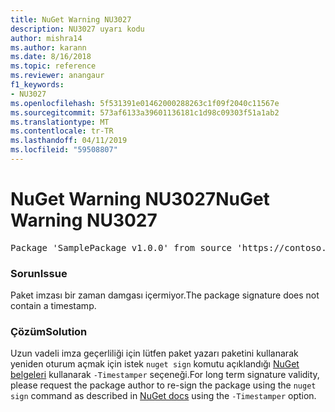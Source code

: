 ```yaml
---
title: NuGet Warning NU3027
description: NU3027 uyarı kodu
author: mishra14
ms.author: karann
ms.date: 8/16/2018
ms.topic: reference
ms.reviewer: anangaur
f1_keywords:
- NU3027
ms.openlocfilehash: 5f531391e01462000288263c1f09f2040c11567e
ms.sourcegitcommit: 573af6133a39601136181c1d98c09303f51a1ab2
ms.translationtype: MT
ms.contentlocale: tr-TR
ms.lasthandoff: 04/11/2019
ms.locfileid: "59508807"
---
```

# <a name="nuget-warning-nu3027"></a><span data-ttu-id="a4c1f-103">NuGet Warning NU3027</span><span class="sxs-lookup"><span data-stu-id="a4c1f-103">NuGet Warning NU3027</span></span>

<pre>Package 'SamplePackage v1.0.0' from source 'https://contoso.com/index.json': The signature should be timestamped to enable long-term signature validity after the certificate has expired.</pre>

### <a name="issue"></a><span data-ttu-id="a4c1f-104">Sorun</span><span class="sxs-lookup"><span data-stu-id="a4c1f-104">Issue</span></span>

<span data-ttu-id="a4c1f-105">Paket imzası bir zaman damgası içermiyor.</span><span class="sxs-lookup"><span data-stu-id="a4c1f-105">The package signature does not contain a timestamp.</span></span>


### <a name="solution"></a><span data-ttu-id="a4c1f-106">Çözüm</span><span class="sxs-lookup"><span data-stu-id="a4c1f-106">Solution</span></span>

<span data-ttu-id="a4c1f-107">Uzun vadeli imza geçerliliği için lütfen paket yazarı paketini kullanarak yeniden oturum açmak için istek `nuget sign` komutu açıklandığı [NuGet belgeleri](https://docs.microsoft.com/en-us/nuget/create-packages/sign-a-package) kullanarak `-Timestamper` seçeneği.</span><span class="sxs-lookup"><span data-stu-id="a4c1f-107">For long term signature validity, please request the package author to re-sign the package using the `nuget sign` command as described in [NuGet docs](https://docs.microsoft.com/en-us/nuget/create-packages/sign-a-package) using the `-Timestamper` option.</span></span>


